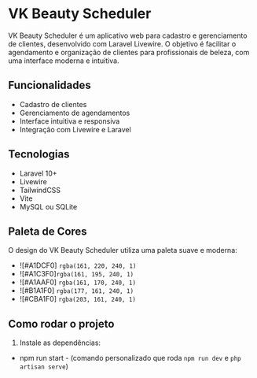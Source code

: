 # VK Beauty Scheduler

VK Beauty Scheduler é um aplicativo web para cadastro e gerenciamento de clientes, desenvolvido com Laravel Livewire. O objetivo é facilitar o agendamento e organização de clientes para profissionais de beleza, com uma interface moderna e intuitiva.

## Funcionalidades

-   Cadastro de clientes
-   Gerenciamento de agendamentos
-   Interface intuitiva e responsiva
-   Integração com Livewire e Laravel

## Tecnologias

-   Laravel 10+
-   Livewire
-   TailwindCSS
-   Vite
-   MySQL ou SQLite

## Paleta de Cores

O design do VK Beauty Scheduler utiliza uma paleta suave e moderna:

-   ![#A1DCF0] `rgba(161, 220, 240, 1)`
-   ![#A1C3F0]`rgba(161, 195, 240, 1)`
-   ![#A1AAF0] `rgba(161, 170, 240, 1)`
-   ![#B1A1F0] `rgba(177, 161, 240, 1)`
-   ![#CBA1F0] `rgba(203, 161, 240, 1)`

## Como rodar o projeto

1. Instale as dependências:

-   npm run start - (comando personalizado que roda `npm run dev` e `php artisan serve`)
